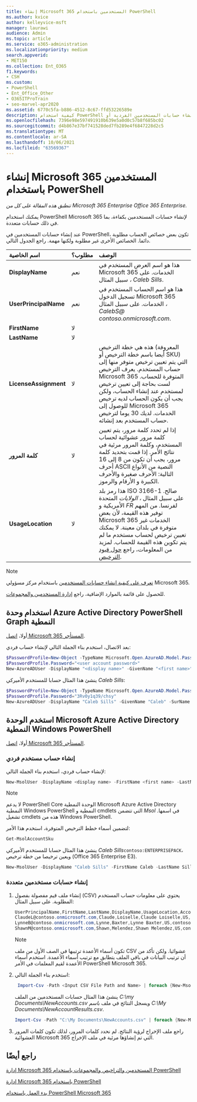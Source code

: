 ```yaml
---
title: إنشاء Microsoft 365 المستخدمين باستخدام PowerShell
ms.author: kvice
author: kelleyvice-msft
manager: laurawi
audience: Admin
ms.topic: article
ms.service: o365-administration
ms.localizationpriority: medium
search.appverid:
- MET150
ms.collection: Ent_O365
f1.keywords:
- CSH
ms.custom:
- PowerShell
- Ent_Office_Other
- O365ITProTrain
- seo-marvel-apr2020
ms.assetid: 6770c5fa-b886-4512-8c67-ffd53226589e
description: كيفية استخدام PowerShell لإنشاء حسابات المستخدمين الفردية أو Microsoft 365 متعددة.
ms.openlocfilehash: 7396e98e597491910b639e5a0d0c57b8f685bc02
ms.sourcegitcommit: d4b867e37bf741528ded7fb289e4f6847228d2c5
ms.translationtype: MT
ms.contentlocale: ar-SA
ms.lasthandoff: 10/06/2021
ms.locfileid: "63569367"
---
```

# <a name="create-microsoft-365-user-accounts-with-powershell"></a>إنشاء Microsoft 365 المستخدمين باستخدام PowerShell

*تنطبق هذه المقالة على كل من Microsoft 365 Enterprise Office 365 Enterprise.*

يمكنك استخدام PowerShell Microsoft 365 لإنشاء حسابات المستخدمين بكفاءة، بما في ذلك حسابات متعددة.

عند إنشاء حسابات المستخدمين في PowerShell، تكون بعض خصائص الحساب مطلوبة دائما. الخصائص الأخرى غير مطلوبة ولكنها مهمة. راجع الجدول التالي.
  
|**اسم الخاصية**|**مطلوب؟**|**الوصف**|
|:-----|:-----|:-----|
|**DisplayName** <br/> |نعم  <br/> |هذا هو اسم العرض المستخدم في Microsoft 365 الخدمات. على سبيل المثال *، Caleb Sills*. <br/> |
|**UserPrincipalName** <br/> |نعم  <br/> |هذا هو اسم الحساب المستخدم في تسجيل الدخول Microsoft 365 الخدمات. على سبيل المثال *، CalebS\@ contoso.onmicrosoft.com*.  <br/> |
|**FirstName** <br/> |لا  <br/> ||
|**LastName** <br/> |لا  <br/> ||
|**LicenseAssignment** <br/> |لا  <br/> |هذه هي خطة الترخيص (المعروفة أيضا باسم خطة الترخيص أو SKU) التي يتم تعيين ترخيص متوفر منها إلى حساب المستخدم. يعرف الترخيص Microsoft 365 المتوفرة للحساب. لست بحاجة إلى تعيين ترخيص لمستخدم عند إنشاء الحساب، ولكن يجب أن يكون الحساب لديه ترخيص للوصول إلى Microsoft 365 الخدمات. لديك 30 يوما لترخيص حساب المستخدم بعد إنشائه. |
|**كلمة المرور** <br/> |لا  <br/> | إذا لم تحدد كلمة مرور، يتم تعيين كلمة مرور عشوائية لحساب المستخدم، وكلمة المرور مرئية في نتائج الأمر. إذا قمت بتحديد كلمة مرور، يجب أن تكون من 8 إلى 16 أحرف ASCII النصية من الأنواع التالية: الأحرف صغيرة والأحرف الكبيرة و الأرقام والرموز.<br/> |
|**UsageLocation** <br/> |لا  <br/> |هذا رمز بلد ISO 3166-1 صالح. على سبيل المثال *، الولايات* المتحدة الأمريكية و *FR* لفرنسا. من المهم توفير هذه القيمة، لأن بعض Microsoft 365 الخدمات غير متوفرة في بلدان معينة. لا يمكنك تعيين ترخيص لحساب مستخدم ما لم يتم تكوين هذه القيمة للحساب. لمزيد من المعلومات، راجع [حول قيود الترخيص](https://go.microsoft.com/fwlink/p/?LinkId=691730).<br/> |

>[!Note]
>[تعرف على كيفية إنشاء حسابات المستخدمين](../admin/add-users/add-users.md) باستخدام مركز مسؤولي Microsoft 365.
> 
> للحصول على قائمة بالموارد الإضافية، راجع [إدارة المستخدمين والمجموعات](/admin).
>   

## <a name="use-the-azure-active-directory-powershell-for-graph-module"></a>استخدام وحدة Azure Active Directory PowerShell Graph النمطية

أولا، [اتصل Microsoft 365 المستأجر](connect-to-microsoft-365-powershell.md#connect-with-the-azure-active-directory-powershell-for-graph-module).

بعد الاتصال، استخدم بناء الجملة التالي لإنشاء حساب فردي:
  
```powershell
$PasswordProfile=New-Object -TypeName Microsoft.Open.AzureAD.Model.PasswordProfile
$PasswordProfile.Password="<user account password>"
New-AzureADUser -DisplayName "<display name>" -GivenName "<first name>" -SurName "<last name>" -UserPrincipalName <sign-in name> -UsageLocation <ISO 3166-1 alpha-2 country code> -MailNickName <mailbox name> -PasswordProfile $PasswordProfile -AccountEnabled $true
```

ينشئ هذا المثال حسابا للمستخدم الأميركي *Caleb Sills*:
  
```powershell
$PasswordProfile=New-Object -TypeName Microsoft.Open.AzureAD.Model.PasswordProfile
$PasswordProfile.Password="3Rv0y1q39/chsy"
New-AzureADUser -DisplayName "Caleb Sills" -GivenName "Caleb" -SurName "Sills" -UserPrincipalName calebs@contoso.onmicrosoft.com -UsageLocation US -MailNickName calebs -PasswordProfile $PasswordProfile -AccountEnabled $true
```

## <a name="use-the-microsoft-azure-active-directory-module-for-windows-powershell"></a>استخدم الوحدة Microsoft Azure Active Directory النمطية Windows PowerShell

أولا، [اتصل Microsoft 365 المستأجر](connect-to-microsoft-365-powershell.md#connect-with-the-microsoft-azure-active-directory-module-for-windows-powershell).

### <a name="create-an-individual-user-account"></a>إنشاء حساب مستخدم فردي

لإنشاء حساب فردي، استخدم بناء الجملة التالي:
  
```powershell
New-MsolUser -DisplayName <display name> -FirstName <first name> -LastName <last name> -UserPrincipalName <sign-in name> -UsageLocation <ISO 3166-1 alpha-2 country code> -LicenseAssignment <licensing plan name> [-Password <Password>]
```

>[!Note]
>لا يدعم PowerShell Core الوحدة النمطية Microsoft Azure Active Directory النمطية Windows PowerShell النمطية و cmdlets التي تتضمن *Msol* في اسمها. تشغيل cmdlets هذه من Windows PowerShell.
>

لتضمين أسماء خطط الترخيص المتوفرة، استخدم هذا الأمر:

````powershell
Get-MsolAccountSku
````

ينشئ هذا المثال حسابا للمستخدم الأميركي *Caleb Sills*`contoso:ENTERPRISEPACK`، ويعين ترخيصا من خطة ترخيص (Office 365 Enterprise E3).
  
```powershell
New-MsolUser -DisplayName "Caleb Sills" -FirstName Caleb -LastName Sills -UserPrincipalName calebs@contoso.onmicrosoft.com -UsageLocation US -LicenseAssignment contoso:ENTERPRISEPACK
```

### <a name="create-multiple-user-accounts"></a>إنشاء حسابات مستخدمين متعددة

1. إنشاء ملف قيم مفصولة بفصول (CSV) يحتوي على معلومات حساب المستخدم المطلوبة. على سبيل المثال:

     ```powershell
     UserPrincipalName,FirstName,LastName,DisplayName,UsageLocation,AccountSkuId
     ClaudeL@contoso.onmicrosoft.com,Claude,Loiselle,Claude Loiselle,US,contoso:ENTERPRISEPACK
     LynneB@contoso.onmicrosoft.com,Lynne,Baxter,Lynne Baxter,US,contoso:ENTERPRISEPACK
     ShawnM@contoso.onmicrosoft.com,Shawn,Melendez,Shawn Melendez,US,contoso:ENTERPRISEPACK
     ```

   >[!NOTE]
   >تكون أسماء الأعمدة ترتيبها في الصف الأول من ملف CSV عشوائيا. ولكن تأكد من أن ترتيب البيانات في باقي الملف يتطابق مع ترتيب أسماء الأعمدة. استخدم أسماء الأعمدة لقيم المعلمات في الأمر PowerShell Microsoft 365.
    
2. استخدم بناء الجملة التالي:
    
    ```powershell
     Import-Csv -Path <Input CSV File Path and Name> | foreach {New-MsolUser -DisplayName $_.DisplayName -FirstName $_.FirstName -LastName $_.LastName -UserPrincipalName $_.UserPrincipalName -UsageLocation $_.UsageLocation -LicenseAssignment $_.AccountSkuId [-Password $_.Password]} | Export-Csv -Path <Output CSV File Path and Name>
    ```

   ينشئ هذا المثال حسابات المستخدمين من الملف *C:\my Documents\NewAccounts.csv* ويسجل النتائج في ملف *باسم C:\My Documents\NewAccountResults.csv*.
    
    ```powershell
    Import-Csv -Path "C:\My Documents\NewAccounts.csv" | foreach {New-MsolUser -DisplayName $_.DisplayName -FirstName $_.FirstName -LastName $_.LastName -UserPrincipalName $_.UserPrincipalName -UsageLocation $_.UsageLocation -LicenseAssignment $_.AccountSkuId} | Export-Csv -Path "C:\My Documents\NewAccountResults.csv"
    ```

3. راجع ملف الإخراج لرؤية النتائج. لم نحدد كلمات المرور، لذلك تكون كلمات المرور العشوائية Microsoft 365 التي تم إنشاؤها مرئية في ملف الإخراج.
    
## <a name="see-also"></a>راجع أيضًا

[إدارة Microsoft 365 المستخدمين والتراخيص والمجموعات باستخدام PowerShell](manage-user-accounts-and-licenses-with-microsoft-365-powershell.md)
  
[إدارة Microsoft 365 باستخدام PowerShell](manage-microsoft-365-with-microsoft-365-powershell.md)
  
[بدء العمل باستخدام PowerShell Microsoft 365](getting-started-with-microsoft-365-powershell.md)